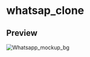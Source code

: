 # whatsap_clone

## Preview
![Whatsapp_mockup_bg](https://user-images.githubusercontent.com/38382273/115490898-a6e09780-a267-11eb-8248-be6450860966.png)
